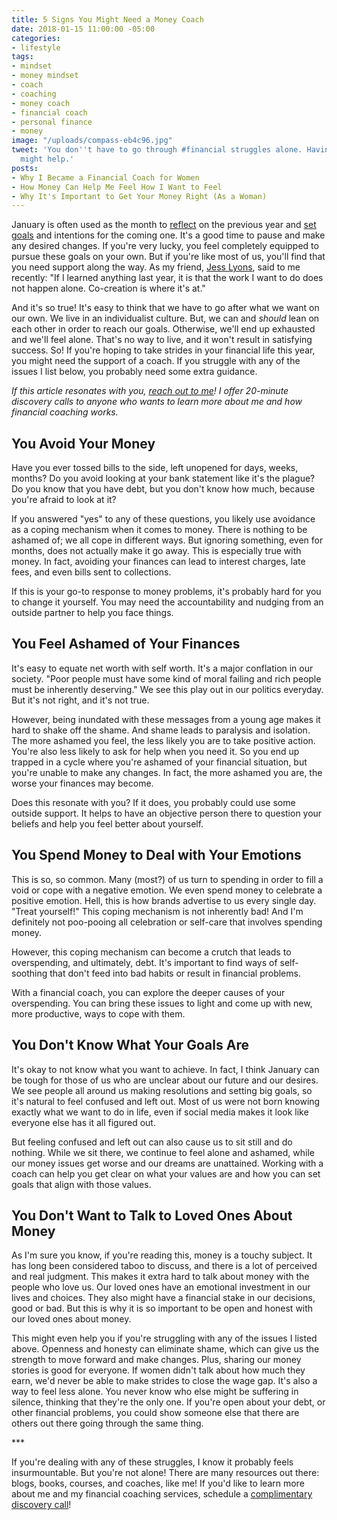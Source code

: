 ```yaml
---
title: 5 Signs You Might Need a Money Coach
date: 2018-01-15 11:00:00 -05:00
categories:
- lifestyle
tags:
- mindset
- money mindset
- coach
- coaching
- money coach
- financial coach
- personal finance
- money
image: "/uploads/compass-eb4c96.jpg"
tweet: 'You don''t have to go through #financial struggles alone. Having a #coach
  might help.'
posts:
- Why I Became a Financial Coach for Women
- How Money Can Help Me Feel How I Want to Feel
- Why It's Important to Get Your Money Right (As a Woman)
---
```


January is often used as the month to [reflect](https://www.maggiegermano.com/blog/reflecting-on-2017/) on the previous year and [set goals](https://www.maggiegermano.com/blog/easy-financial-goals-for-2018/) and intentions for the coming one. It's a good time to pause and make any desired changes. If you're very lucky, you feel completely equipped to pursue these goals on your own. But if you're like most of us, you'll find that you need support along the way. As my friend, [Jess Lyons](http://jessicaleighlyons.com/), said to me recently: "If I learned anything last year, it is that the work I want to do does not happen alone. Co-creation is where it's at."

And it's so true! It's easy to think that we have to go after what we want on our own. We live in an individualist culture. But, we can and *should* lean on each other in order to reach our goals. Otherwise, we'll end up exhausted and we'll feel alone. That's no way to live, and it won't result in satisfying success. So! If you're hoping to take strides in your financial life this year, you might need the support of a coach. If you struggle with any of the issues I list below, you probably need some extra guidance. 

*If this article resonates with you, [reach out to me](https://maggiegermanofinancialcoaching.as.me/?appointmentType=1359318)! I offer 20-minute discovery calls to anyone who wants to learn more about me and how financial coaching works.*

## You Avoid Your Money

Have you ever tossed bills to the side, left unopened for days, weeks, months? Do you avoid looking at your bank statement like it's the plague? Do you know that you have debt, but you don't know how much, because you're afraid to look at it?

If you answered "yes" to any of these questions, you likely use avoidance as a coping mechanism when it comes to money. There is nothing to be ashamed of; we all cope in different ways. But ignoring something, even for months, does not actually make it go away. This is especially true with money. In fact, avoiding your finances can lead to interest charges, late fees, and even bills sent to collections.

If this is your go-to response to money problems, it's probably hard for you to change it yourself. You may need the accountability and nudging from an outside partner to help you face things.

## You Feel Ashamed of Your Finances

It's easy to equate net worth with self worth. It's a major conflation in our society. "Poor people must have some kind of moral failing and rich people must be inherently deserving." We see this play out in our politics everyday. But it's not right, and it's not true.  

However, being inundated with these messages from a young age makes it hard to shake off the shame. And shame leads to paralysis and isolation. The more ashamed you feel, the less likely you are to take positive action. You're also less likely to ask for help when you need it. So you end up trapped in a cycle where you're ashamed of your financial situation, but you're unable to make any changes. In fact, the more ashamed you are, the worse your finances may become.

Does this resonate with you? If it does, you probably could use some outside support. It helps to have an objective person there to question your beliefs and help you feel better about yourself.

## You Spend Money to Deal with Your Emotions

This is so, so common. Many (most?) of us turn to spending in order to fill a void or cope with a negative emotion. We even spend money to celebrate a positive emotion. Hell, this is how brands advertise to us every single day. "Treat yourself!" This coping mechanism is not inherently bad! And I'm definitely not poo-pooing all celebration or self-care that involves spending money. 

However, this coping mechanism can become a crutch that leads to overspending, and ultimately, debt. It's important to find ways of self-soothing that don't feed into bad habits or result in financial problems. 

With a financial coach, you can explore the deeper causes of your overspending. You can bring these issues to light and come up with new, more productive, ways to cope with them. 

## You Don't Know What Your Goals Are

It's okay to not know what you want to achieve. In fact, I think January can be tough for those of us who are unclear about our future and our desires. We see people all around us making resolutions and setting big goals, so it's natural to feel confused and left out. Most of us were not born knowing exactly what we want to do in life, even if social media makes it look like everyone else has it all figured out. 

But feeling confused and left out can also cause us to sit still and do nothing. While we sit there, we continue to feel alone and ashamed, while our money issues get worse and our dreams are unattained. Working with a coach can help you get clear on what your values are and how you can set goals that align with those values. 

## You Don't Want to Talk to Loved Ones About Money

As I'm sure you know, if you're reading this, money is a touchy subject. It has long been considered taboo to discuss, and there is a lot of perceived and real judgment. This makes it extra hard to talk about money with the people who love us. Our loved ones have an emotional investment in our lives and choices. They also might have a financial stake in our decisions, good or bad. But this is why it is so important to be open and honest with our loved ones about money. 

This might even help you if you're struggling with any of the issues I listed above. Openness and honesty can eliminate shame, which can give us the strength to move forward and make changes. Plus, sharing our money stories is good for everyone. If women didn't talk about how much they earn, we'd never be able to make strides to close the wage gap. It's also a way to feel less alone. You never know who else might be suffering in silence, thinking that they're the only one. If you're open about your debt, or other financial problems, you could show someone else that there are others out there going through the same thing. 

\*\*\*

If you're dealing with any of these struggles, I know it probably feels insurmountable. But you're not alone! There are many resources out there: blogs, books, courses, and coaches, like me! If you'd like to learn more about me and my financial coaching services, schedule a [complimentary discovery call](https://maggiegermanofinancialcoaching.as.me/?appointmentType=1359318)!